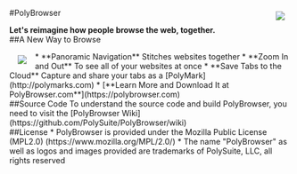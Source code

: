 #<a href="https://polybrowser.com"><img src="http://polybrowser.com/wp-content/uploads/2014/02/Lens-Logo-106.png" align="right" hspace="10" vspace="6"></a>PolyBrowser


**Let's reimagine how people browse the web, together.**
</br>
##A New Way to Browse

<img src="https://polybrowser.com/wp-content/uploads/2014/10/Slide-final4.gif" align="left" hspace="15" vspace="6">
* **Panoramic Navigation** Stitches websites together
* **Zoom In and Out** To see all of your websites at once
* **Save Tabs to the Cloud** Capture and share your tabs as a [PolyMark](http://polymarks.com)
* [**Learn More and Download It at PolyBrowser.com**](https://polybrowser.com)
</br>
##Source Code
To understand the source code and build PolyBrowser, you need to visit the [PolyBrowser Wiki](https://github.com/PolySuite/PolyBrowser/wiki)
</br>
##License
* PolyBrowser is provided under the Mozilla Public License (MPL2.0) (https://www.mozilla.org/MPL/2.0/)
* The name "PolyBrowser" as well as logos and images provided are trademarks of PolySuite, LLC, all rights reserved
